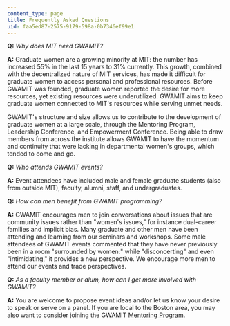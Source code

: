 ```yaml
---
content_type: page
title: Frequently Asked Questions
uid: faa5ed87-2575-9179-598a-0b7346ef99e1
---
```


**Q:** _Why does MIT need GWAMIT?_

**A:** Graduate women are a growing minority at MIT: the number has increased 55% in the last 15 years to 31% currently. This growth, combined with the decentralized nature of MIT services, has made it difficult for graduate women to access personal and professional resources. Before GWAMIT was founded, graduate women reported the desire for more resources, yet existing resources were underutilized. GWAMIT aims to keep graduate women connected to MIT's resources while serving unmet needs.

GWAMIT's structure and size allows us to contribute to the development of graduate women at a large scale, through the Mentoring Program, Leadership Conference, and Empowerment Conference. Being able to draw members from across the institute allows GWAMIT to have the momentum and continuity that were lacking in departmental women's groups, which tended to come and go.

**Q:** _Who attends GWAMIT events?_

**A:** Event attendees have included male and female graduate students (also from outside MIT), faculty, alumni, staff, and undergraduates.

**Q:** _How can men benefit from GWAMIT programming?_

**A:** GWAMIT encourages men to join conversations about issues that are community issues rather than "women's issues," for instance dual-career families and implicit bias. Many graduate and other men have been attending and learning from our seminars and workshops. Some male attendees of GWAMIT events commented that they have never previously been in a room "surrounded by women:" while "disconcerting" and even "intimidating," it provides a new perspective. We encourage more men to attend our events and trade perspectives.

**Q:** _As a faculty member or alum, how can I get more involved with GWAMIT?_

**A:** You are welcome to propose event ideas and/or let us know your desire to speak or serve on a panel. If you are local to the Boston area, you may also want to consider joining the GWAMIT [Mentoring Program](https://sites.google.com/site/gwamitweb/mentoring-program).